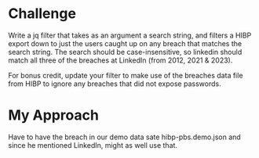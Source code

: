# Challenge

Write a jq filter that takes as an argument a search string, and filters a HIBP export down to just the users caught up on any breach that matches the search string. The search should be case-insensitive, so linkedin should match all three of the breaches at LinkedIn (from 2012, 2021 & 2023).

For bonus credit, update your filter to make use of the breaches data file from HIBP to ignore any breaches that did not expose passwords.

# My Approach

Have to have the breach in our demo data sate hibp-pbs.demo.json and since he mentioned LinkedIn, might as well use that.
